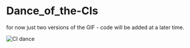 # Dance_of_the-CIs

for now just two versions of the GIF - code will be added at a later time. 


![CI dance](
https://github.com/AWKruijt/Dance_of_the-CIs/blob/master/CI%20dance%20animated.gif)



